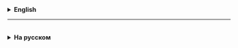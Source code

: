 <details>
  <summary style="cursor: pointer;"><b>English</b></summary>



</details>

<hr>

<details style="padding-top: 18px">
  <summary style="cursor: pointer;"><b>На русском</b></summary>

## 0. Выполнение поставленной задачи
* Поставленные задачи в IT должны выполняться с 100% точностью, т.е. описание ТЗ должно полностью совпадать с результатом.
* Это значит, что перевыполнение и недовыполнение одинаково плохо будут восприниматься.

## 1. Лексемы
* Лексемы (в ЯП) - группы слов/символов, которые фундаментально отличаются друг от друга.
* Виды лексем:
  * Ключевые слова
    * Служат для обозначения каких-то действий языка программирования
    * Другими словами, эти слова зарезервированы ЯП
  * Идентификаторы
    * Служат для именования создаваемых элементов в ЯП
    * Идентификаторы могут в себе содержать только буквы, цифры и знак `_`
    * Также, идентификатор не может быть таким же как любое ключевое слово
  * Операторы
    * Обозначения действий математики, логики, и другие служебные пометки
    * Операторы обычно обозначаются символами, а не буквами (с парой исключений)
    * У операторов есть приоритетность
  * Константы (литералы)
    * Служат для обозначения каких-то числовых или строковых значений

## 2. Тип String и действия с ним
* String - строковый тип. Он нужен, чтобы хранить строки.
* По структуре представляет собой набор (массив) символов типа char. Отсчет символов начинается с 0.
* То есть, в строке `"Hello"` первым символов будет `e`, а символ `H` будет нулевым.

* String - не примитивный тип, а ссылочный. Это значит что у него есть свои методы, которые можно вызывать.
* Метод - кусок кода, который можно вызвать из ссылочной переменной, и он выполнит какие-то действия с ней.
* Чтобы вызвать метод, после идентификатора переменной ставим точку, выбираем нужный метод, и пишем круглые скобочки после
него чтобы вызвать.

* Основные методы:
* length() - позволяет получить количество символов в строке
* charAt(int) - позволяет получить символ по его номеру 
* substring(int, int) - позволяет получить подстроку, т.е. часть строки между двумя переданными индексами
* equals() - вернет true если переданная строка идентична той, на которой этот метод вызвали
* equalsIgnoreCase() - вернет true если переданная строка идентична той, на которой этот метод вызвали, но без 
учета регистра (маленькие/большие буквы)

* Параметризация - процесс вынесения некоторых (повторяемых) значений в отдельные переменные, где к этим значениям будет
легкий доступ, т.е. их можно будет быстро поменять в одном месте, и они изменятся во всех остальных
* Конкатенация - процесс объединения строки с любым другим значением в одну строку

## 03. Scanner
* Scanner - это такой тип, который позволяет читать из внешних ресурсов, таких как файлы и консоль.
* Это значит, что с помощью него мы сможем читать ввод из консоли.

</details>
